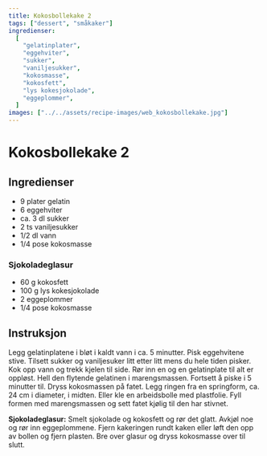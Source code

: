 ```yaml
---
title: Kokosbollekake 2
tags: ["dessert", "småkaker"]
ingredienser:
  [
    "gelatinplater",
    "eggehviter",
    "sukker",
    "vaniljesukker",
    "kokosmasse",
    "kokosfett",
    "lys kokesjokolade",
    "eggeplommer",
  ]
images: ["../../assets/recipe-images/web_kokosbollekake.jpg"]
---
```


# Kokosbollekake 2

## Ingredienser

- 9 plater gelatin
- 6 eggehviter
- ca. 3 dl sukker
- 2 ts vaniljesukker
- 1/2 dl vann
- 1/4 pose kokosmasse

### Sjokoladeglasur

- 60 g kokosfett
- 100 g lys kokesjokolade
- 2 eggeplommer
- 1/4 pose kokosmasse

## Instruksjon

Legg gelatinplatene i bløt i kaldt vann i ca. 5 minutter. Pisk eggehvitene stive. Tilsett sukker og vaniljesuker litt etter litt mens du hele tiden pisker. Kok opp vann og trekk kjelen til side. Rør inn en og en gelatinplate til alt er oppløst. Hell den flytende gelatinen i marengsmassen. Fortsett å piske i 5 minutter til. Dryss kokosmassen på fatet. Legg ringen fra en springform, ca. 24 cm i diameter, i midten. Eller kle en arbeidsbolle med plastfolie. Fyll formen med marengsmassen og sett fatet kjølig til den har stivnet.

**Sjokoladeglasur:** Smelt sjokolade og kokosfett og rør det glatt. Avkjøl noe og rør inn eggeplommene. Fjern kakeringen rundt kaken eller løft den opp av bollen og fjern plasten. Bre over glasur og dryss kokosmasse over til slutt.

